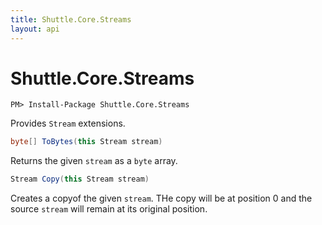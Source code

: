 ```yaml
---
title: Shuttle.Core.Streams
layout: api
---
```

# Shuttle.Core.Streams

```
PM> Install-Package Shuttle.Core.Streams
```

Provides `Stream` extensions.

```c#
byte[] ToBytes(this Stream stream)
```

Returns the given `stream` as a `byte` array.

```c#
Stream Copy(this Stream stream)
```

Creates a copyof the given `stream`.  THe copy will be at position 0 and the source `stream` will remain at its original position.

